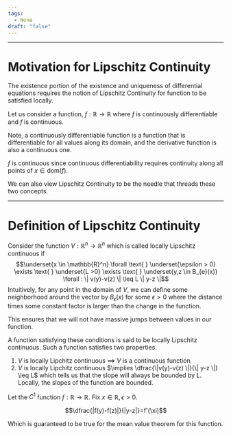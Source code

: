 ```yaml
---
tags:
  - None
draft: "false"
---
```

---
# Motivation for Lipschitz Continuity

The existence portion of the existence and uniqueness of differential equations requires the notion of Lipschitz Continuity for function to be satisfied locally. 

Let us consider a function, $f : \mathbb{R} \rightarrow \mathbb{R}$ where $f$ is continuously differentiable and $f$ is continuous. 

Note, a continuously differentiable function is a function that is differentiable for all values along its domain, and the derivative function is also a continuous one. 

$f$ is continuous since  continuous differentiability requires continuity along all points of $x \in \text{dom}(f)$. 

We can also view Lipschitz Continuity to be the needle that threads these two concepts. 

---
# Definition of Lipschitz Continuity 

Consider the function $V : \mathbb{R}^n \rightarrow \mathbb{R}^n$ which is called locally Lipschitz continuous if 
$$\underset{x \in \mathbb{R}^n} \forall \text{   } \underset{\epsilon > 0} \exists \text{ } \underset{L >0} \exists \text{ } \underset{y,z \in B_{e}(x)} \forall :  \| v(y)-v(z) \| \leq L \| y-z \|$$
Intuitively, for any point in the domain of $V$, we can define some neighborhood around the vector by $B_{\epsilon}(x)$ for some $\epsilon > 0$ where the distance times some constant factor is larger than the change in the function. 

This ensures that we will not have massive jumps between values in our function. 

A function satisfying these conditions is said to be locally Lipschitz continuous. Such a function satisfies two properties. 

1. $V$ is locally Lipchitz continuous $\implies$ $V$ is a continuous function 
2. $V$ is locally Lipchitz continuous $\implies \dfrac{\|v(y)-v(z) \|}{\| y-z \|} \leq L$ which tells us that the slope will always be  bounded by $L$. Locally, the slopes of the function are bounded.

Let the $C^1$ function $f : \mathbb{R} \rightarrow \mathbb{R}$. Fix $x \in \mathbb{R}, \epsilon > 0$. 

$$\dfrac{|f(y)-f(z)|}{|y-z|}=f'(\xi)$$

Which is guaranteed to be true for the mean value theorem for this function. 